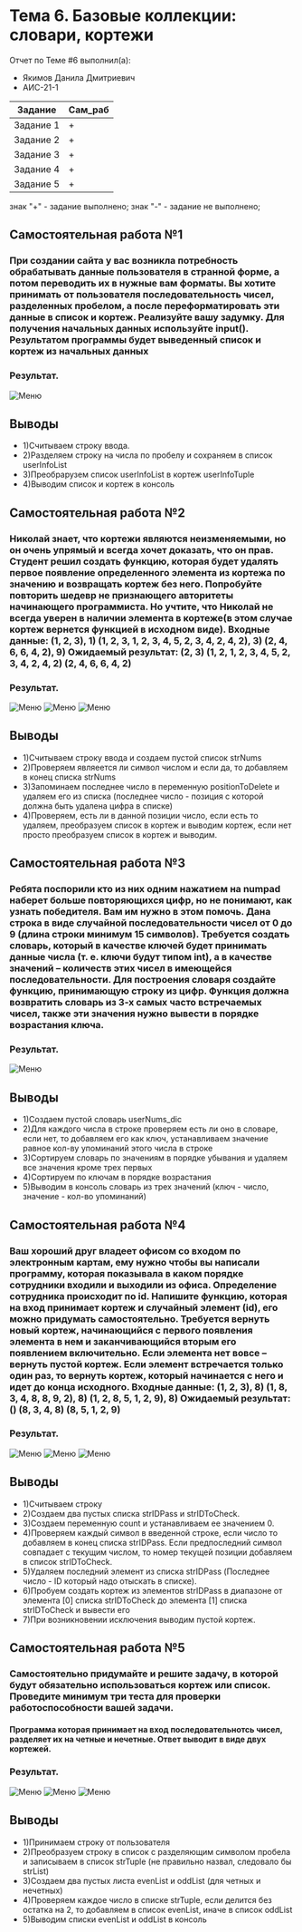# Тема 6. Базовые коллекции: словари, кортежи
Отчет по Теме #6 выполнил(а):
- Якимов Данила Дмитриевич
- АИС-21-1

| Задание | Сам_раб |
| ------ | ------ |
| Задание 1 | + |
| Задание 2 | + |
| Задание 3 | + |
| Задание 4 | + |
| Задание 5 | + |

знак "+" - задание выполнено; знак "-" - задание не выполнено;

## Самостоятельная работа №1
### При создании сайта у вас возникла потребность обрабатывать данные пользователя в странной форме, а потом переводить их в нужные вам форматы. Вы хотите принимать от пользователя последовательность чисел, разделенных пробелом, а после переформатировать эти данные в список и кортеж. Реализуйте вашу задумку. Для получения начальных данных используйте input(). Результатом программы будет выведенный список и кортеж из начальных данных

### Результат.

![Меню](https://github.com/qwedani/Software_Engineering/blob/Тема-6/pic/1.png)

## Выводы
- 1)Считываем строку ввода.
- 2)Разделяем строку на числа по пробелу и сохраняем в список userInfoList
- 3)Преобрарузем список userInfoList в кортеж userInfoTuple
- 4)Выводим список и кортеж в консоль

## Самостоятельная работа №2
### Николай знает, что кортежи являются неизменяемыми, но он очень упрямый и всегда хочет доказать, что он прав. Студент решил создать функцию, которая будет удалять первое появление определенного элемента из кортежа по значению и возвращать кортеж без него. Попробуйте повторить шедевр не признающего авторитеты начинающего программиста. Но учтите, что Николай не всегда уверен в наличии элемента в кортеже(в этом случае кортеж вернется функцией в исходном виде). Входные данные: (1, 2, 3), 1) (1, 2, 3, 1, 2, 3, 4, 5, 2, 3, 4, 2, 4, 2), 3) (2, 4, 6, 6, 4, 2), 9) Ожидаемый результат: (2, 3) (1, 2, 1, 2, 3, 4, 5, 2, 3, 4, 2, 4, 2) (2, 4, 6, 6, 4, 2)

### Результат.

![Меню](https://github.com/qwedani/Software_Engineering/blob/Тема-6/pic/2.1.png)
![Меню](https://github.com/qwedani/Software_Engineering/blob/Тема-6/pic/2.2.png)
![Меню](https://github.com/qwedani/Software_Engineering/blob/Тема-6/pic/2.3.png)

## Выводы
- 1)Считываем строку ввода и создаем пустой список strNums
- 2)Проверяем являеется ли символ числом и если да, то добавляем в конец списка strNums
- 3)Запоминаем последнее число в переменную positionToDelete и удаляем его из списка (последнее число - позиция с которой должна быть удалена цифра в списке)
- 4)Проверяем, есть ли в данной позиции число, если есть то удаляем, преобразуем список в кортеж и выводим кортеж, если нет просто преобразуем список в кортеж и выводим.


## Самостоятельная работа №3
### Ребята поспорили кто из них одним нажатием на numpad наберет больше повторяющихся цифр, но не понимают, как узнать победителя. Вам им нужно в этом помочь. Дана строка в виде случайной последовательности чисел от 0 до 9 (длина строки минимум 15 символов). Требуется создать словарь, который в качестве ключей будет принимать данные числа (т. е. ключи будут типом int), а в качестве значений – количеств этих чисел в имеющейся последовательности. Для построения словаря создайте функцию, принимающую строку из цифр. Функция должна возвратить словарь из 3-х самых часто встречаемых чисел, также эти значения нужно вывести в порядке возрастания ключа.

### Результат.

![Меню](https://github.com/qwedani/Software_Engineering/blob/Тема-6/pic/3.png)

## Выводы
- 1)Создаем пустой словарь userNums_dic
- 2)Для каждого числа в строке проверяем есть ли оно в словаре, если нет, то добавляем его как ключ, устанавливаем значение равное кол-ву упоминаний этого числа в строке
- 3)Сортируем словарь по значениям в порядке убывания и удаляем все значения кроме трех первых
- 4)Сортируем по ключам в порядке возрастания
- 5)Выводим в консоль словарь из трех значений (ключ - число,  значение - кол-во упоминаний)

## Самостоятельная работа №4
### Ваш хороший друг владеет офисом со входом по электронным картам, ему нужно чтобы вы написали программу, которая показывала в каком порядке сотрудники входили и выходили из офиса. Определение сотрудника происходит по id. Напишите функцию, которая на вход принимает кортеж и случайный элемент (id), его можно придумать самостоятельно. Требуется вернуть новый кортеж, начинающийся с первого появления элемента в нем и заканчивающийся вторым его появлением включительно. Если элемента нет вовсе – вернуть пустой кортеж. Если элемент встречается только один раз, то вернуть кортеж, который начинается с него и идет до конца исходного. Входные данные: (1, 2, 3), 8) (1, 8, 3, 4, 8, 8, 9, 2), 8) (1, 2, 8, 5, 1, 2, 9), 8) Ожидаемый результат: () (8, 3, 4, 8) (8, 5, 1, 2, 9)

### Результат.

![Меню](https://github.com/qwedani/Software_Engineering/blob/Тема-6/pic/4.1.png)
![Меню](https://github.com/qwedani/Software_Engineering/blob/Тема-6/pic/4.2.png)
![Меню](https://github.com/qwedani/Software_Engineering/blob/Тема-6/pic/4.3.png)

## Выводы
- 1)Считываем строку
- 2)Создаем два пустых списка strIDPass и strIDToCheck.
- 3)Создаем переменную count и устанавливаем ее значением 0.
- 4)Проверяем каждый символ в введенной строке, если число то добавляем в конец списка strIDPass. Если предпоследний символ совпадает с текущим числом, то номер текущей позиции добавляем в список strIDToCheck.
- 5)Удаляем последний элемент из списка strIDPass (Последнее число - ID который надо отыскать в списке).
- 6)Пробуем создать кортеж из элементов strIDPass в диапазоне от элемента [0] списка strIDToCheck до элемента [1] списка strIDToCheck и вывести его
- 7)При возникновении исключения выводим пустой кортеж.

## Самостоятельная работа №5
### Самостоятельно придумайте и решите задачу, в которой будут обязательно использоваться кортеж или список. Проведите минимум три теста для проверки работоспособности вашей задачи.
#### Программа которая принимает на вход последовательнотсь чисел, разделяет их на четные и нечетные. Ответ выводит в виде двух кортежей.
### Результат.

![Меню](https://github.com/qwedani/Software_Engineering/blob/Тема-6/pic/5.1.png)
![Меню](https://github.com/qwedani/Software_Engineering/blob/Тема-6/pic/5.2.png)
![Меню](https://github.com/qwedani/Software_Engineering/blob/Тема-6/pic/5.3.png)

## Выводы
- 1)Принимаем строку от пользователя
- 2)Преобразуем строку в список с разделяющим символом пробела и записываем в список strTuple (не правильно назвал, следовало бы strList)
- 3)Создаем два пустых листа evenList и oddList (для четных и нечетных)
- 4)Проверяем каждое число в списке strTuple, если делится без остатка на 2, то добавляем в список evenList, иначе в список oddList
- 5)Выводим списки evenList и oddList в консоль

